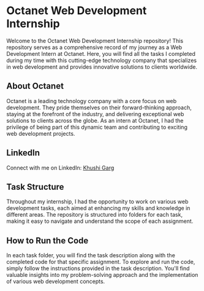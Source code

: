 # Octanet Web Development Internship

Welcome to the Octanet Web Development Internship repository! This repository serves as a comprehensive record of my journey as a Web Development Intern at Octanet. Here, you will find all the tasks I completed during my time with this cutting-edge technology company that specializes in web development and provides innovative solutions to clients worldwide.

## About Octanet

Octanet is a leading technology company with a core focus on web development. They pride themselves on their forward-thinking approach, staying at the forefront of the industry, and delivering exceptional web solutions to clients across the globe. As an intern at Octanet, I had the privilege of being part of this dynamic team and contributing to exciting web development projects.

## LinkedIn

Connect with me on LinkedIn: [Khushi Garg](www.linkedin.com/in/khushi-garg-801666272)

## Task Structure

Throughout my internship, I had the opportunity to work on various web development tasks, each aimed at enhancing my skills and knowledge in different areas. The repository is structured into folders for each task, making it easy to navigate and understand the scope of each assignment.

## How to Run the Code

In each task folder, you will find the task description along with the completed code for that specific assignment. To explore and run the code, simply follow the instructions provided in the task description. You'll find valuable insights into my problem-solving approach and the implementation of various web development concepts.
